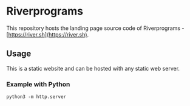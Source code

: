 # Riverprograms
This repository hosts the landing page source code of Riverprograms - [https://river.sh](https://river.sh).

## Usage
This is a static website and can be hosted with any static web server.

### Example with Python
```
python3 -m http.server
```
